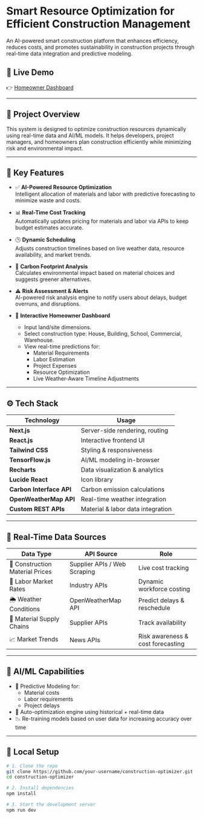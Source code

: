 #  Smart Resource Optimization for Efficient Construction Management

An AI-powered smart construction platform that enhances efficiency, reduces costs, and promotes sustainability in construction projects through real-time data integration and predictive modeling.

## 🌟 Live Demo

👉 [Homeowner Dashboard](https://kzmkxe2xmhv3sk7vfjp1.lite.vusercontent.net/homeowner-dashboard)

---

## 📌 Project Overview

This system is designed to optimize construction resources dynamically using real-time data and AI/ML models. It helps developers, project managers, and homeowners plan construction efficiently while minimizing risk and environmental impact.

---

## 🚀 Key Features

- ✅ **AI-Powered Resource Optimization**  
  Intelligent allocation of materials and labor with predictive forecasting to minimize waste and costs.

- 📊 **Real-Time Cost Tracking**  
  Automatically updates pricing for materials and labor via APIs to keep budget estimates accurate.

- 🕒 **Dynamic Scheduling**  
  Adjusts construction timelines based on live weather data, resource availability, and market trends.

- 🌱 **Carbon Footprint Analysis**  
  Calculates environmental impact based on material choices and suggests greener alternatives.

- ⚠️ **Risk Assessment & Alerts**  
  AI-powered risk analysis engine to notify users about delays, budget overruns, and disruptions.

- 🏡 **Interactive Homeowner Dashboard**  
  - Input land/site dimensions.
  - Select construction type: House, Building, School, Commercial, Warehouse.
  - View real-time predictions for:
    - Material Requirements  
    - Labor Estimation  
    - Project Expenses  
    - Resource Optimization  
    - Live Weather-Aware Timeline Adjustments

---

## ⚙️ Tech Stack

| Technology | Usage |
|-----------|-------|
| **Next.js** | Server-side rendering, routing |
| **React.js** | Interactive frontend UI |
| **Tailwind CSS** | Styling & responsiveness |
| **TensorFlow.js** | AI/ML modeling in-browser |
| **Recharts** | Data visualization & analytics |
| **Lucide React** | Icon library |
| **Carbon Interface API** | Carbon emission calculations |
| **OpenWeatherMap API** | Real-time weather integration |
| **Custom REST APIs** | Material & labor data integration |

---

## 📡 Real-Time Data Sources

| Data Type | API Source | Role |
|----------|------------|------|
| 🧱 Construction Material Prices | Supplier APIs / Web Scraping | Live cost tracking |
| 👷 Labor Market Rates | Industry APIs | Dynamic workforce costing |
| 🌦 Weather Conditions | OpenWeatherMap API | Predict delays & reschedule |
| 🚛 Material Supply Chains | Supplier APIs | Track availability |
| 📈 Market Trends | News APIs | Risk awareness & cost forecasting |

---

## 🧠 AI/ML Capabilities

- 📌 Predictive Modeling for:
  - Material costs
  - Labor requirements
  - Project delays
- 🧠 Auto-optimization engine using historical + real-time data
- 📉 Re-training models based on user data for increasing accuracy over time

---

## 🧪 Local Setup

```bash
# 1. Clone the repo
git clone https://github.com/your-username/construction-optimizer.git
cd construction-optimizer

# 2. Install dependencies
npm install

# 3. Start the development server
npm run dev
